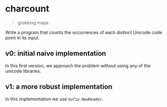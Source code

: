 # charcount
> grokking maps

Write a program that counts the occurrences of each distinct Unicode code point in its input.

## v0: initial naive implementation

In this first version, we approach the problem without using any of the unicode libraries.

## v1: a more robust implementation

In this implementation we use `bufio.NewReader`.